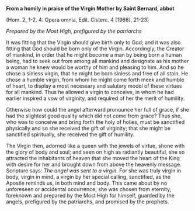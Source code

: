 

**From a homily in praise of the Virgin Mother by Saint Bernard, abbot**

(Hom. 2, 1-2. 4: Opera omnia, Edit. Cisterc. 4 \[1966\], 21-23)

_Prepared by the Most High, prefigured by the patriarchs_

It was fitting that the Virgin should give birth only to God; and it was also fitting that God should be born only of the Virgin. Accordingly, the Creator of mankind, in order that he might become a man by being born a human being, had to seek out from among all mankind and designate as his mother a woman he knew would be worthy of him and pleasing to him. And so he chose a sinless virgin, that he might be born sinless and free of all stain. He chose a humble virgin, from whom he might come forth meek and humble of heart, to display a most necessary and salutary model of these virtues for all mankind. Thus he allowed a virgin to conceive, in whom he had earlier inspired a vow of virginity, and required of her the merit of humility.

Otherwise how could the angel afterward pronounce her full of grace, if she had the slightest good quality which did not come from grace? Thus she, who was to conceive and bring forth the holy of holies, must be sanctified physically and so she received the gift of virginity; that she might be sanctified spiritually, she received the gift of humility.

The Virgin then, adorned like a queen with the jewels of virtue, shone with the glory of body and soul; and seen on high as radiantly beautiful, she so attracted the inhabitants of heaven that she moved the heart of the King with desire for her and brought down from above the heavenly message. Scripture says: _The angel was sent to a virgin._ For she was truly virgin in body, virgin in mind, a virgin by her special calling, sanctified, as the Apostle reminds us, in both mind and body. This came about by no unforeseen or accidental occurrence; she was chosen from eternity, foreknown and prepared by the Most High for himself, guarded by the angels, prefigured by the patriarchs, and promised by the prophets.

